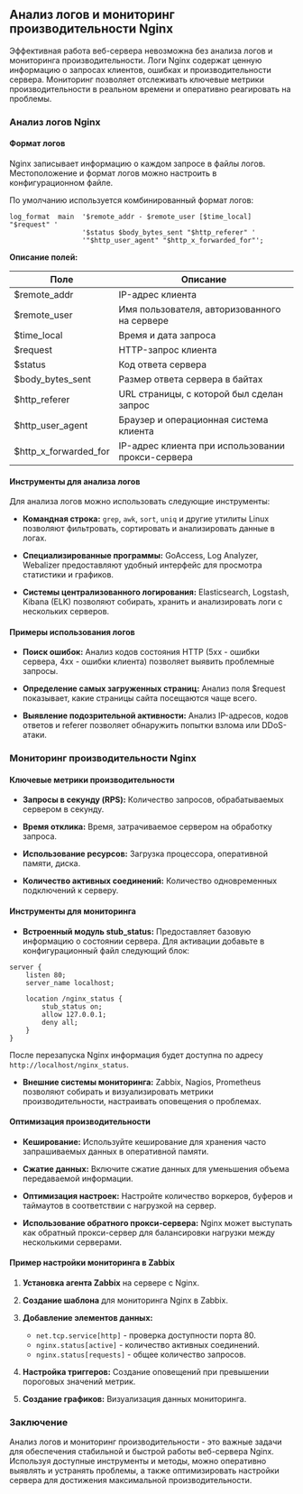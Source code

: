 ## Анализ логов и мониторинг производительности Nginx

Эффективная работа веб-сервера невозможна без анализа логов и мониторинга производительности. Логи Nginx содержат ценную информацию о запросах клиентов, ошибках и производительности сервера.  Мониторинг позволяет отслеживать ключевые метрики производительности в реальном времени и оперативно реагировать на проблемы.

### Анализ логов Nginx

#### Формат логов

Nginx записывает информацию о каждом запросе в файлы логов. Местоположение и формат логов можно настроить в конфигурационном файле. 

По умолчанию используется комбинированный формат логов:

```
log_format  main  '$remote_addr - $remote_user [$time_local] "$request" '
                  '$status $body_bytes_sent "$http_referer" '
                  '"$http_user_agent" "$http_x_forwarded_for"';
```

**Описание полей:**

| Поле | Описание |
|---|---|
| $remote_addr | IP-адрес клиента |
| $remote_user | Имя пользователя, авторизованного на сервере |
| $time_local | Время и дата запроса |
| $request | HTTP-запрос клиента |
| $status | Код ответа сервера |
| $body_bytes_sent | Размер ответа сервера в байтах |
| $http_referer | URL страницы, с которой был сделан запрос |
| $http_user_agent | Браузер и операционная система клиента |
| $http_x_forwarded_for | IP-адрес клиента при использовании прокси-сервера |

#### Инструменты для анализа логов

Для анализа логов можно использовать следующие инструменты:

* **Командная строка:**  `grep`, `awk`, `sort`, `uniq` и другие утилиты Linux позволяют фильтровать, сортировать и анализировать данные в логах.

* **Специализированные программы:** GoAccess, Log Analyzer, Webalizer предоставляют удобный интерфейс для просмотра статистики и графиков.

* **Системы централизованного логирования:** Elasticsearch, Logstash, Kibana (ELK) позволяют собирать, хранить и анализировать логи с нескольких серверов.

#### Примеры использования логов

* **Поиск ошибок:** Анализ кодов состояния HTTP (5xx - ошибки сервера, 4xx - ошибки клиента) позволяет выявить проблемные запросы.

* **Определение самых загруженных страниц:** Анализ поля $request показывает, какие страницы сайта посещаются чаще всего.

* **Выявление подозрительной активности:** Анализ IP-адресов, кодов ответов и referer позволяет обнаружить попытки взлома или DDoS-атаки.

### Мониторинг производительности Nginx

#### Ключевые метрики производительности

* **Запросы в секунду (RPS):**  Количество запросов, обрабатываемых сервером в секунду.

* **Время отклика:** Время, затрачиваемое сервером на обработку запроса. 

* **Использование ресурсов:** Загрузка процессора, оперативной памяти, диска.

* **Количество активных соединений:** Количество одновременных подключений к серверу.

#### Инструменты для мониторинга

* **Встроенный модуль stub_status:** Предоставляет базовую информацию о состоянии сервера. Для активации добавьте в конфигурационный файл следующий блок:

```nginx
server {
    listen 80;
    server_name localhost;

    location /nginx_status {
        stub_status on;
        allow 127.0.0.1;
        deny all;
    }
}
```

   После перезапуска Nginx информация будет доступна по адресу `http://localhost/nginx_status`.

* **Внешние системы мониторинга:** Zabbix, Nagios, Prometheus позволяют собирать и визуализировать метрики производительности, настраивать оповещения о проблемах.

#### Оптимизация производительности

* **Кеширование:**  Используйте кеширование для хранения часто запрашиваемых данных в оперативной памяти.

* **Сжатие данных:**  Включите сжатие данных для уменьшения объема передаваемой информации.

* **Оптимизация настроек:** Настройте количество воркеров, буферов и таймаутов в соответствии с нагрузкой на сервер.

* **Использование обратного прокси-сервера:**  Nginx может выступать как обратный прокси-сервер для балансировки нагрузки между несколькими серверами.

#### Пример настройки мониторинга в Zabbix

1. **Установка агента Zabbix** на сервере с Nginx.

2. **Создание шаблона** для мониторинга Nginx в Zabbix.

3. **Добавление элементов данных:**
    * `net.tcp.service[http]` - проверка доступности порта 80.
    * `nginx.status[active]` - количество активных соединений.
    * `nginx.status[requests]` - общее количество запросов.

4. **Настройка триггеров:** Создание оповещений при превышении пороговых значений метрик.

5. **Создание графиков:**  Визуализация данных мониторинга.

### Заключение

Анализ логов и мониторинг производительности - это важные задачи для обеспечения стабильной и быстрой работы веб-сервера Nginx. Используя доступные инструменты и методы, можно оперативно выявлять и устранять проблемы, а также оптимизировать настройки сервера для достижения максимальной производительности.
